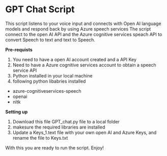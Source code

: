 # GPT Chat Script
This script listens to your voice input and connects with Open AI language models and respond back by using Azure speech services
The script connect to the open AI API and the Azure cognitive services speach API to convert Speech to text and text to Speech. 

**Pre-requists** 
1. You need to have a open AI account created and a API Key
2. Need to have a Azure cognitive services account to obtain a speech service API
3. Python installed in your local machine
4. following python libabries installed

- azure-cognitiveservices-speech
- openai
- nltk

**Setting up**
1. Download this file GPT_chat.py file to a local folder 
2. makesure the required libraries are installed
3. Update a Keys_1.text file with your own open AI and Azure Keys, and rename the file to Keys.txt

With this you are ready to run the script. Enjoy!